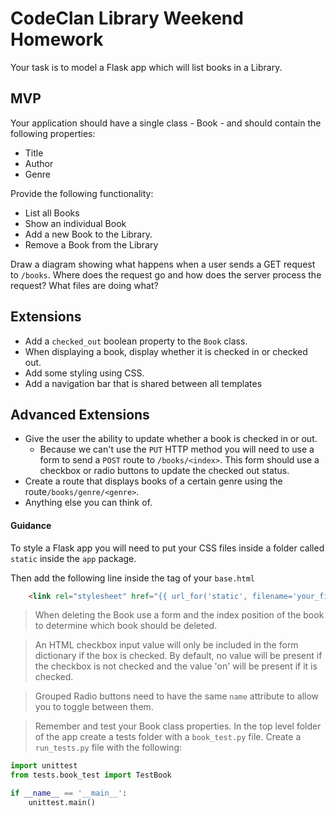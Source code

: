 # CodeClan Library Weekend Homework

Your task is to model a Flask app which will list books in a Library.

## MVP

Your application should have a single class - Book - and should contain the following properties:

* Title
* Author
* Genre

Provide the following functionality:

* List all Books
* Show an individual Book
* Add a new Book to the Library.
* Remove a Book from the Library
 
 Draw a diagram showing what happens when a user sends a GET request to `/books`. Where does the request go and how does the server process the request? What files are doing what?
 
## Extensions

* Add a `checked_out` boolean property to the `Book` class.
* When displaying a book, display whether it is checked in or checked out.
* Add some styling using CSS.
* Add a navigation bar that is shared between all templates

## Advanced Extensions

* Give the user the ability to update whether a book is checked in or out. 
    * Because we can't use the `PUT` HTTP method you will need to use a form to send a `POST` route to `/books/<index>`. This form should use a checkbox or radio buttons to update the checked out status.
* Create a route that displays books of a certain genre using the route`/books/genre/<genre>`.
* Anything else you can think of.

#### Guidance

To style a Flask app you will need to put your CSS files inside a folder called `static` inside the `app` package.

Then add the following line inside the <HEAD> tag of your `base.html`

```html
    <link rel="stylesheet" href="{{ url_for('static', filename='your_file_name.css') }}">
```

> When deleting the Book use a form and the index position of the book to determine which book should be deleted.

> An HTML checkbox input value will only be included in the form dictionary if the box is checked. By default, no value will be present if the checkbox is not checked and the value 'on' will be present if it is checked.

> Grouped Radio buttons need to have the same `name` attribute to allow you to toggle between them.

> Remember and test your Book class properties. In the top level folder of the app create a tests folder with a `book_test.py` file. Create a `run_tests.py` file with the following:

```python
import unittest
from tests.book_test import TestBook

if __name__ == '__main__':
    unittest.main()
```
